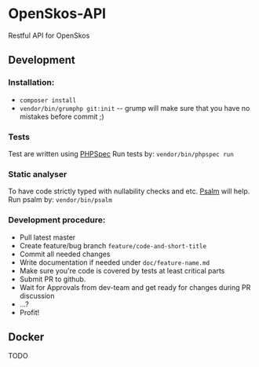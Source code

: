 # OpenSkos-API
Restful API for OpenSkos

## Development

### Installation:

* `composer install`
* `vendor/bin/grumphp git:init` -- grump will make sure that you have no mistakes before commit ;)

### Tests

Test are written using [PHPSpec](https://www.phpspec.net/en/stable/manual/introduction.html)
Run tests by: `vendor/bin/phpspec run`

### Static analyser

To have code strictly typed with nullability checks and etc. [Psalm](https://psalm.dev/) will help.
Run psalm by: `vendor/bin/psalm`

### Development procedure:
* Pull latest master
* Create feature/bug branch `feature/code-and-short-title`
* Commit all needed changes
* Write documentation if needed under `doc/feature-name.md`
* Make sure you're code is covered by tests at least critical parts
* Submit PR to github.
* Wait for Approvals from dev-team and get ready for changes during PR discussion
* ...?
* Profit!

## Docker
TODO
